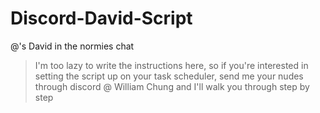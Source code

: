 # Discord-David-Script
 @'s David in the normies chat

> I'm too lazy to write the instructions here, so if you're interested in setting the script up on your task scheduler, send me your nudes through discord @ William Chung and I'll walk you through step by step
